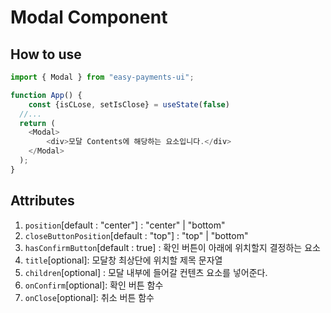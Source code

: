 # Modal Component

## How to use

```ts
import { Modal } from "easy-payments-ui";

function App() {
    const {isCLose, setIsClose} = useState(false)
  //...
  return (
    <Modal>
        <div>모달 Contents에 해당하는 요소입니다.</div>
    </Modal>
  );
}
```

## Attributes

1. `position`[default : "center"] : "center" | "bottom"
2. `closeButtonPosition`[default : "top"] : "top" | "bottom"
3. `hasConfirmButton`[default : true] : 확인 버튼이 아래에 위치할지 결정하는 요소
4. `title`[optional]: 모달창 최상단에 위치할 제목 문자열
5. `children`[optional] : 모달 내부에 들어갈 컨텐츠 요소를 넣어준다.
6. `onConfirm`[optional]: 확인 버튼 함수
7. `onClose`[optional]: 취소 버튼 함수
